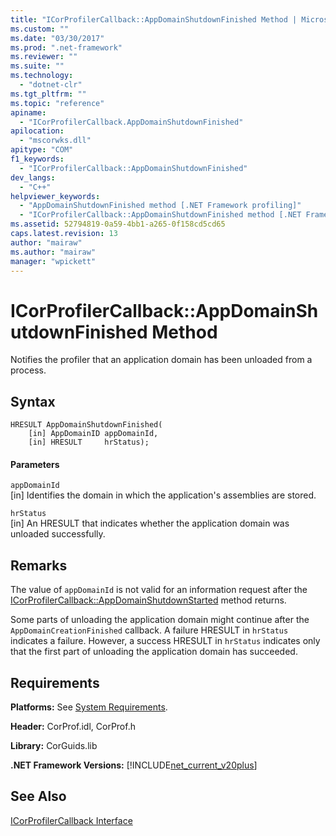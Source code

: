 ```yaml
---
title: "ICorProfilerCallback::AppDomainShutdownFinished Method | Microsoft Docs"
ms.custom: ""
ms.date: "03/30/2017"
ms.prod: ".net-framework"
ms.reviewer: ""
ms.suite: ""
ms.technology: 
  - "dotnet-clr"
ms.tgt_pltfrm: ""
ms.topic: "reference"
apiname: 
  - "ICorProfilerCallback.AppDomainShutdownFinished"
apilocation: 
  - "mscorwks.dll"
apitype: "COM"
f1_keywords: 
  - "ICorProfilerCallback::AppDomainShutdownFinished"
dev_langs: 
  - "C++"
helpviewer_keywords: 
  - "AppDomainShutdownFinished method [.NET Framework profiling]"
  - "ICorProfilerCallback::AppDomainShutdownFinished method [.NET Framework profiling]"
ms.assetid: 52794819-0a59-4bb1-a265-0f158cd5cd65
caps.latest.revision: 13
author: "mairaw"
ms.author: "mairaw"
manager: "wpickett"
---
```

# ICorProfilerCallback::AppDomainShutdownFinished Method
Notifies the profiler that an application domain has been unloaded from a process.  
  
## Syntax  
  
```  
HRESULT AppDomainShutdownFinished(  
    [in] AppDomainID appDomainId,  
    [in] HRESULT     hrStatus);  
```  
  
#### Parameters  
 `appDomainId`  
 [in] Identifies the domain in which the application's assemblies are stored.  
  
 `hrStatus`  
 [in] An HRESULT that indicates whether the application domain was unloaded successfully.  
  
## Remarks  
 The value of `appDomainId` is not valid for an information request after the [ICorProfilerCallback::AppDomainShutdownStarted](../../../../docs/framework/unmanaged-api/profiling/icorprofilercallback-appdomainshutdownstarted-method.md) method returns.  
  
 Some parts of unloading the application domain might continue after the `AppDomainCreationFinished` callback. A failure HRESULT in `hrStatus` indicates a failure. However, a success HRESULT in `hrStatus` indicates only that the first part of unloading the application domain has succeeded.  
  
## Requirements  
 **Platforms:** See [System Requirements](../../../../docs/framework/get-started/system-requirements.md).  
  
 **Header:** CorProf.idl, CorProf.h  
  
 **Library:** CorGuids.lib  
  
 **.NET Framework Versions:** [!INCLUDE[net_current_v20plus](../../../../includes/net-current-v20plus-md.md)]  
  
## See Also  
 [ICorProfilerCallback Interface](../../../../docs/framework/unmanaged-api/profiling/icorprofilercallback-interface.md)